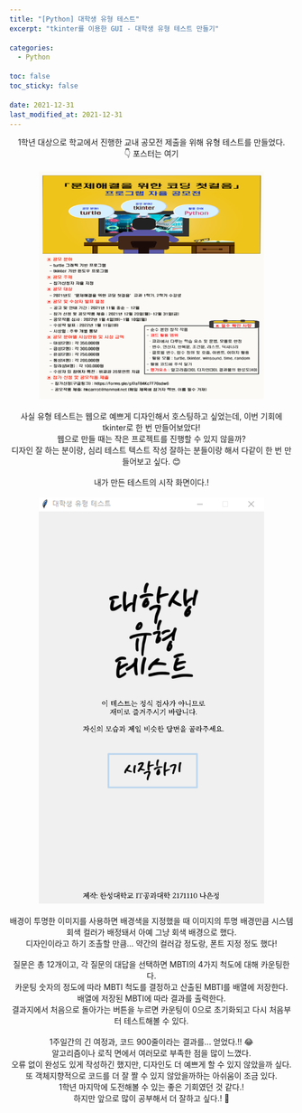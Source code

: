 ```yaml
---
title: "[Python] 대학생 유형 테스트"
excerpt: "tkinter를 이용한 GUI - 대학생 유형 테스트 만들기"

categories:
  - Python

toc: false
toc_sticky: false

date: 2021-12-31
last_modified_at: 2021-12-31
---
```


<center>1학년 대상으로 학교에서 진행한 교내 공모전 제출을 위해 유형 테스트를 만들었다.  
<br>👇 포스터는 여기  </center> 
<br>
<center><img src="/assets/images/21123101/poster.png" width="400"></center>  
<br>

<center>사실 유형 테스트는 웹으로 예쁘게 디자인해서 호스팅하고 싶었는데, 이번 기회에 tkinter로 한 번 만들어보았다!  <br>
웹으로 만들 때는 작은 프로젝트를 진행할 수 있지 않을까?  <br>
디자인 잘 하는 분이랑, 심리 테스트 텍스트 작성 잘하는 분들이랑 해서 다같이 한 번 만들어보고 싶다. 😊  </center>  

<br>
<center>내가 만든 테스트의 시작 화면이다.!</center>
<br>
<center><img src="/assets/images/21123101/typeTestMain.png" width="400"></center>  
<br>
<center>배경이 투명한 이미지를 사용하면 배경색을 지정했을 때 이미지의 투명 배경만큼 시스템 회색 컬러가 배정돼서 아예 그냥 회색 배경으로 했다.  <br>
디자인이라고 하기 조촐할 만큼... 약간의 컬러감 정도랑, 폰트 지정 정도 했다!  <br>
<br>
질문은 총 12개이고, 각 질문의 대답을 선택하면 MBTI의 4가지 척도에 대해 카운팅한다.  <br>
카운팅 숫자의 정도에 따라 MBTI 척도를 결정하고 산출된 MBTI를 배열에 저장한다.  <br>
배열에 저장된 MBTI에 따라 결과를 출력한다.  <br>
결과지에서 처음으로 돌아가는 버튼을 누르면 카운팅이 0으로 초기화되고 다시 처음부터 테스트해볼 수 있다.  <br>
<br>
1주일간의 긴 여정과, 코드 900줄이라는 결과를... 얻었다.!! 😂  <br>
알고리즘이나 로직 면에서 여러모로 부족한 점을 많이 느꼈다.  <br>
오류 없이 완성도 있게 작성하긴 했지만, 디자인도 더 예쁘게 할 수 있지 않았을까 싶다.  <br>
또 객체지향적으로 코드를 더 잘 짤 수 있지 않았을까하는 아쉬움이 조금 있다.  <br>
1학년 마지막에 도전해볼 수 있는 좋은 기회였던 것 같다.!  <br>
하지만 앞으로 많이 공부해서 더 잘하고 싶다.! 😤</center>
